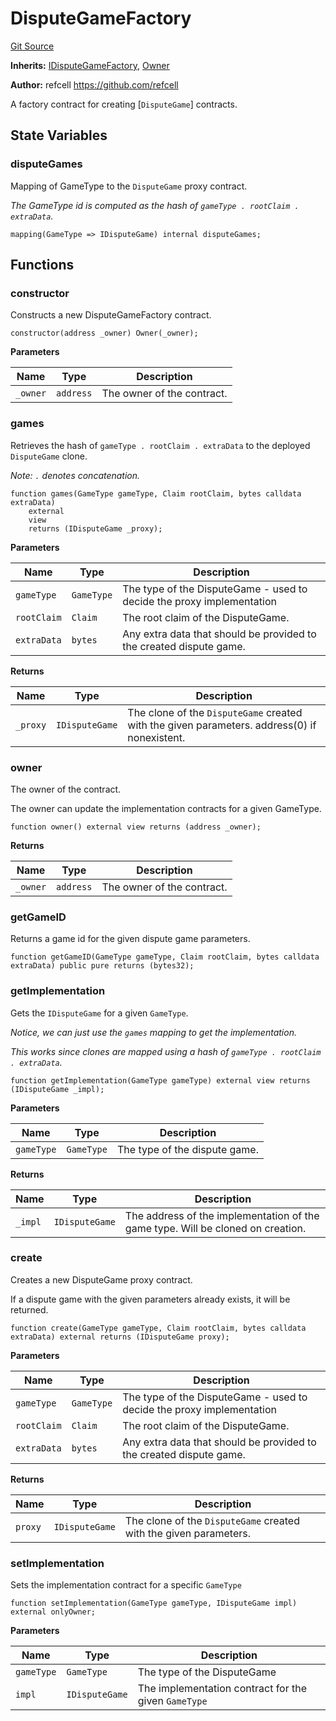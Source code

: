 # DisputeGameFactory
[Git Source](https://github.com/ethereum-optimism/optimism/blob/eaf1cde5896035c9ff0d32731da1e103f2f1c693/src/DisputeGameFactory.sol)

**Inherits:**
[IDisputeGameFactory](/src/interfaces/IDisputeGameFactory.sol/interface.IDisputeGameFactory.md), [Owner](/src/util/Owner.sol/abstract.Owner.md)

**Author:**
refcell <https://github.com/refcell>

A factory contract for creating [`DisputeGame`] contracts.


## State Variables
### disputeGames
Mapping of GameType to the `DisputeGame` proxy contract.

*The GameType id is computed as the hash of `gameType . rootClaim . extraData`.*


```solidity
mapping(GameType => IDisputeGame) internal disputeGames;
```


## Functions
### constructor

Constructs a new DisputeGameFactory contract.


```solidity
constructor(address _owner) Owner(_owner);
```
**Parameters**

|Name|Type|Description|
|----|----|-----------|
|`_owner`|`address`|The owner of the contract.|


### games

Retrieves the hash of `gameType . rootClaim . extraData` to the deployed `DisputeGame` clone.

*Note: `.` denotes concatenation.*


```solidity
function games(GameType gameType, Claim rootClaim, bytes calldata extraData)
    external
    view
    returns (IDisputeGame _proxy);
```
**Parameters**

|Name|Type|Description|
|----|----|-----------|
|`gameType`|`GameType`|The type of the DisputeGame - used to decide the proxy implementation|
|`rootClaim`|`Claim`|The root claim of the DisputeGame.|
|`extraData`|`bytes`|Any extra data that should be provided to the created dispute game.|

**Returns**

|Name|Type|Description|
|----|----|-----------|
|`_proxy`|`IDisputeGame`|The clone of the `DisputeGame` created with the given parameters. address(0) if nonexistent.|


### owner

The owner of the contract.

The owner can update the implementation contracts for a given GameType.


```solidity
function owner() external view returns (address _owner);
```
**Returns**

|Name|Type|Description|
|----|----|-----------|
|`_owner`|`address`|The owner of the contract.|


### getGameID

Returns a game id for the given dispute game parameters.


```solidity
function getGameID(GameType gameType, Claim rootClaim, bytes calldata extraData) public pure returns (bytes32);
```

### getImplementation

Gets the `IDisputeGame` for a given `GameType`.

*Notice, we can just use the `games` mapping to get the implementation.*

*This works since clones are mapped using a hash of `gameType . rootClaim . extraData`.*


```solidity
function getImplementation(GameType gameType) external view returns (IDisputeGame _impl);
```
**Parameters**

|Name|Type|Description|
|----|----|-----------|
|`gameType`|`GameType`|The type of the dispute game.|

**Returns**

|Name|Type|Description|
|----|----|-----------|
|`_impl`|`IDisputeGame`|The address of the implementation of the game type. Will be cloned on creation.|


### create

Creates a new DisputeGame proxy contract.

If a dispute game with the given parameters already exists, it will be returned.


```solidity
function create(GameType gameType, Claim rootClaim, bytes calldata extraData) external returns (IDisputeGame proxy);
```
**Parameters**

|Name|Type|Description|
|----|----|-----------|
|`gameType`|`GameType`|The type of the DisputeGame - used to decide the proxy implementation|
|`rootClaim`|`Claim`|The root claim of the DisputeGame.|
|`extraData`|`bytes`|Any extra data that should be provided to the created dispute game.|

**Returns**

|Name|Type|Description|
|----|----|-----------|
|`proxy`|`IDisputeGame`|The clone of the `DisputeGame` created with the given parameters.|


### setImplementation

Sets the implementation contract for a specific `GameType`


```solidity
function setImplementation(GameType gameType, IDisputeGame impl) external onlyOwner;
```
**Parameters**

|Name|Type|Description|
|----|----|-----------|
|`gameType`|`GameType`|The type of the DisputeGame|
|`impl`|`IDisputeGame`|The implementation contract for the given `GameType`|


